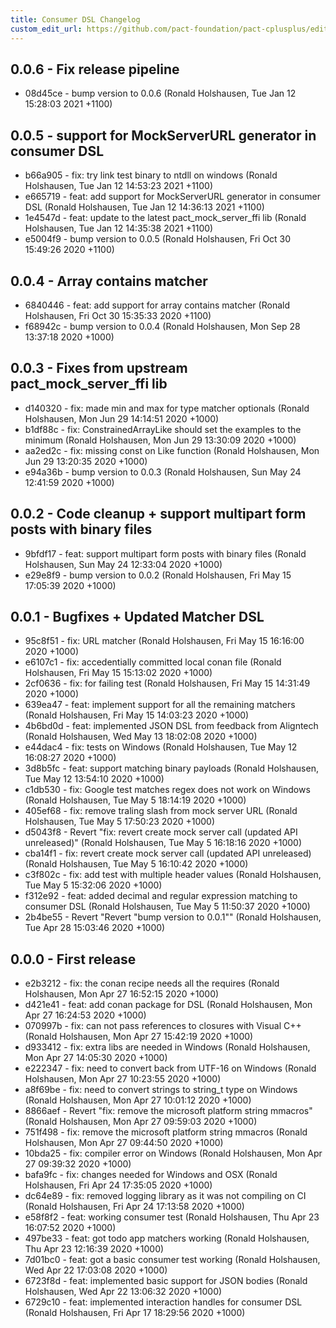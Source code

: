 ```yaml
---
title: Consumer DSL Changelog
custom_edit_url: https://github.com/pact-foundation/pact-cplusplus/edit/master/consumer/CHANGELOG.md
---
```

<!-- This file has been synced from the pact-foundation/pact-cplusplus repository. Please do not edit it directly. The URL of the source file can be found in the custom_edit_url value above -->


## 0.0.6 - Fix release pipeline

* 08d45ce - bump version to 0.0.6 (Ronald Holshausen, Tue Jan 12 15:28:03 2021 +1100)

## 0.0.5 - support for MockServerURL generator in consumer DSL

* b66a905 - fix: try link test binary to ntdll on windows (Ronald Holshausen, Tue Jan 12 14:53:23 2021 +1100)
* e665719 - feat: add support for MockServerURL generator in consumer DSL (Ronald Holshausen, Tue Jan 12 14:36:13 2021 +1100)
* 1e4547d - feat: update to the latest pact_mock_server_ffi lib (Ronald Holshausen, Tue Jan 12 14:35:38 2021 +1100)
* e5004f9 - bump version to 0.0.5 (Ronald Holshausen, Fri Oct 30 15:49:26 2020 +1100)

## 0.0.4 - Array contains matcher

* 6840446 - feat: add support for array contains matcher (Ronald Holshausen, Fri Oct 30 15:35:33 2020 +1100)
* f68942c - bump version to 0.0.4 (Ronald Holshausen, Mon Sep 28 13:37:18 2020 +1000)

## 0.0.3 - Fixes from upstream pact_mock_server_ffi lib

* d140320 - fix: made min and max for type matcher optionals (Ronald Holshausen, Mon Jun 29 14:14:51 2020 +1000)
* b1df88c - fix: ConstrainedArrayLike should set the examples to the minimum (Ronald Holshausen, Mon Jun 29 13:30:09 2020 +1000)
* aa2ed2c - fix: missing const on Like function (Ronald Holshausen, Mon Jun 29 13:20:35 2020 +1000)
* e94a36b - bump version to 0.0.3 (Ronald Holshausen, Sun May 24 12:41:59 2020 +1000)

## 0.0.2 - Code cleanup + support multipart form posts with binary files

* 9bfdf17 - feat: support multipart form posts with binary files (Ronald Holshausen, Sun May 24 12:33:04 2020 +1000)
* e29e8f9 - bump version to 0.0.2 (Ronald Holshausen, Fri May 15 17:05:39 2020 +1000)

## 0.0.1 - Bugfixes + Updated Matcher DSL

* 95c8f51 - fix: URL matcher (Ronald Holshausen, Fri May 15 16:16:00 2020 +1000)
* e6107c1 - fix: accedentially committed local conan file (Ronald Holshausen, Fri May 15 15:13:02 2020 +1000)
* 2cf0636 - fix: for failing test (Ronald Holshausen, Fri May 15 14:31:49 2020 +1000)
* 639ea47 - feat: implement support for all the remaining matchers (Ronald Holshausen, Fri May 15 14:03:23 2020 +1000)
* 4b6bd0d - feat: implemented JSON DSL from feedback from Aligntech (Ronald Holshausen, Wed May 13 18:02:08 2020 +1000)
* e44dac4 - fix: tests on Windows (Ronald Holshausen, Tue May 12 16:08:27 2020 +1000)
* 3d8b5fc - feat: support matching binary payloads (Ronald Holshausen, Tue May 12 13:54:10 2020 +1000)
* c1db530 - fix: Google test matches regex does not work on Windows (Ronald Holshausen, Tue May 5 18:14:19 2020 +1000)
* 405ef68 - fix: remove traling slash from mock server URL (Ronald Holshausen, Tue May 5 17:50:23 2020 +1000)
* d5043f8 - Revert "fix: revert create mock server call (updated API unreleased)" (Ronald Holshausen, Tue May 5 16:18:16 2020 +1000)
* cba14f1 - fix: revert create mock server call (updated API unreleased) (Ronald Holshausen, Tue May 5 16:10:42 2020 +1000)
* c3f802c - fix: add test with multiple header values (Ronald Holshausen, Tue May 5 15:32:06 2020 +1000)
* f312e92 - feat: added decimal and regular expression matching to consumer DSL (Ronald Holshausen, Tue May 5 11:50:37 2020 +1000)
* 2b4be55 - Revert "Revert "bump version to 0.0.1"" (Ronald Holshausen, Tue Apr 28 15:03:46 2020 +1000)

## 0.0.0 - First release

* e2b3212 - fix: the conan recipe needs all the requires (Ronald Holshausen, Mon Apr 27 16:52:15 2020 +1000)
* d421e41 - feat: add conan package for DSL (Ronald Holshausen, Mon Apr 27 16:24:53 2020 +1000)
* 070997b - fix: can not pass references to closures with Visual C++ (Ronald Holshausen, Mon Apr 27 15:42:19 2020 +1000)
* d933412 - fix: extra libs are needed in Windows (Ronald Holshausen, Mon Apr 27 14:05:30 2020 +1000)
* e222347 - fix: need to convert back from UTF-16 on Windows (Ronald Holshausen, Mon Apr 27 10:23:55 2020 +1000)
* a8f69be - fix: need to convert strings to string_t type on Windows (Ronald Holshausen, Mon Apr 27 10:01:12 2020 +1000)
* 8866aef - Revert "fix: remove the microsoft platform string mmacros" (Ronald Holshausen, Mon Apr 27 09:59:03 2020 +1000)
* 751f498 - fix: remove the microsoft platform string mmacros (Ronald Holshausen, Mon Apr 27 09:44:50 2020 +1000)
* 10bda25 - fix: compiler error on Windows (Ronald Holshausen, Mon Apr 27 09:39:32 2020 +1000)
* bafa9fc - fix: changes needed for Windows and OSX (Ronald Holshausen, Fri Apr 24 17:35:05 2020 +1000)
* dc64e89 - fix: removed logging library as it was not compiling on CI (Ronald Holshausen, Fri Apr 24 17:13:58 2020 +1000)
* e58f8f2 - feat: working consumer test (Ronald Holshausen, Thu Apr 23 16:07:52 2020 +1000)
* 497be33 - feat: got todo app matchers working (Ronald Holshausen, Thu Apr 23 12:16:39 2020 +1000)
* 7d01bc0 - feat: got a basic consumer test working (Ronald Holshausen, Wed Apr 22 17:03:08 2020 +1000)
* 6723f8d - feat: implemented basic support for JSON bodies (Ronald Holshausen, Wed Apr 22 13:06:32 2020 +1000)
* 6729c10 - feat: implemented interaction handles for consumer DSL (Ronald Holshausen, Fri Apr 17 18:29:56 2020 +1000)

